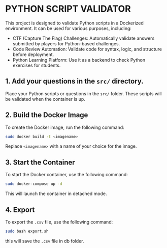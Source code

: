 # PYTHON SCRIPT VALIDATOR
This project is designed to validate Python scripts in a Dockerized environment. It can be used for various purposes, including:
- CTF (Capture The Flag) Challenges: Automatically validate answers submitted by players for Python-based challenges.
- Code Review Automation: Validate code for syntax, logic, and structure before deployment.
- Python Learning Platform: Use it as a backend to check Python exercises for students.

## 1. Add your questions in the `src/` directory.
Place your Python scripts or questions in the `src/` folder. These scripts will be validated when the container is up.

## 2. Build the Docker Image
To create the Docker image, run the following command:
```.sh
sudo docker build -t <imagename>
```
Replace `<imagename>` with a name of your choice for the image.

## 3. Start the Container
To start the Docker container, use the following command:
```.sh
sudo docker-compose up -d
```
This will launch the container in detached mode.

## 4. Export
To export the `.csv` file, use the following command:
```.sh
sudo bash export.sh
```
this will save the `.csv` file in db folder.